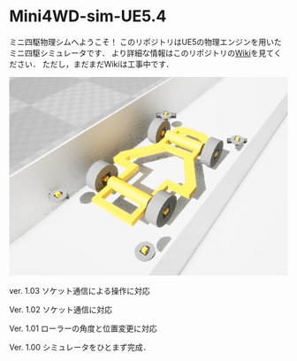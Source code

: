 # Mini4WD-sim-UE5.4
ミニ四駆物理シムへようこそ！
このリポジトリはUE5の物理エンジンを用いたミニ四駆シミュレータです．
より詳細な情報はこのリポジトリの[Wiki](https://github.com/omusymcomp/Mini4WD-sim-UE5.4/wiki)を見てください．
ただし，まだまだWikiは工事中です．

![ミニ四駆](Docs/title_image.jpg)

ver. 1.03    ソケット通信による操作に対応

Ver. 1.02    ソケット通信に対応

Ver. 1.01    ローラーの角度と位置変更に対応

Ver. 1.00   シミュレータをひとまず完成．


